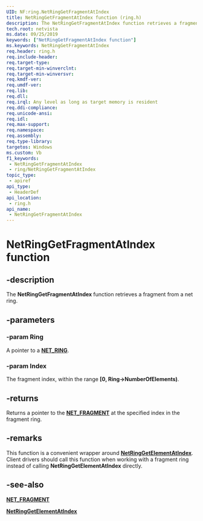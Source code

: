 ```yaml
---
UID: NF:ring.NetRingGetFragmentAtIndex
title: NetRingGetFragmentAtIndex function (ring.h)
description: The NetRingGetFragmentAtIndex function retrieves a fragment from a net ring.
tech.root: netvista
ms.date: 09/25/2019
keywords: ["NetRingGetFragmentAtIndex function"]
ms.keywords: NetRingGetFragmentAtIndex
req.header: ring.h
req.include-header: 
req.target-type: 
req.target-min-winverclnt: 
req.target-min-winversvr: 
req.kmdf-ver: 
req.umdf-ver: 
req.lib: 
req.dll: 
req.irql: Any level as long as target memory is resident
req.ddi-compliance: 
req.unicode-ansi: 
req.idl: 
req.max-support: 
req.namespace: 
req.assembly: 
req.type-library: 
targetos: Windows
ms.custom: Vb
f1_keywords:
 - NetRingGetFragmentAtIndex
 - ring/NetRingGetFragmentAtIndex
topic_type:
 - apiref
api_type:
 - HeaderDef
api_location:
 - ring.h
api_name:
 - NetRingGetFragmentAtIndex
---
```


# NetRingGetFragmentAtIndex function


## -description

The **NetRingGetFragmentAtIndex** function retrieves a fragment from a net ring.

## -parameters

### -param Ring

A pointer to a [**NET_RING**](../ring/ns-ring-_net_ring.md).

### -param Index

The fragment index, within the range **[0, Ring->NumberOfElements)**.

## -returns

Returns a pointer to the [**NET_FRAGMENT**](../fragment/ns-fragment-_net_fragment.md) at the specified index in the fragment ring.

## -remarks

This function is a convenient wrapper around [**NetRingGetElementAtIndex**](../ring/nf-ring-netringgetelementatindex.md). Client drivers should call this function when working with a fragment ring instead of calling **NetRingGetElementAtIndex** directly.

## -see-also

[**NET_FRAGMENT**](../fragment/ns-fragment-_net_fragment.md)

[**NetRingGetElementAtIndex**](../ring/nf-ring-netringgetelementatindex.md)

